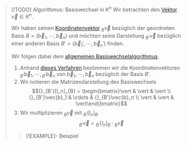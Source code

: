 > [!TODO] Algorithmus: Basiswechsel in $K^n$
> Wir betrachten den [Vektor](Spaltenvektor.md) $\vec{v}\in K^n$. 
> 
> Wir haben seinen [Koordinatenvektor](../Abstrakte%20lineare%20Algebra/Basis/Koordinatenvektor.md) ${}_B \vec{v}$ bezüglich der geordneten Basis $B = (\vec{b}_1,\cdots,\vec{b}_n)$ und möchten seine Darstellung ${}_{B'}\vec{v}$ bezüglich einer anderen Basis $B' = (\vec{b}_1',\cdots,\vec{b}_n')$ finden.
> 
> Wir folgen dabei dem [allgemeinen Basiswechselalgorithmus](../Abstrakte%20lineare%20Algebra/Basis/Basiswechsel.md).
> 
> 1. Anhand [dieses Verfahren](Bestimmen%20einer%20Basisdarstellung.md) bestimmen wir die Koordinatenvektoren ${}_{B'}\vec{b}_1,\cdots,{}_{B'}\vec{b}_n$ von $\vec{b}_1,\cdots,\vec{b}_n$ bezüglich der Basis $B'$.
> 2. Wir notieren die Matrizendarstellung des Basiswechsels
> $${}_{B'}[I_n]_{B} = \begin{bmatrix}\vert & \vert & \vert \\ {}_{B'}\vec{b}_1 & \cdots & {}_{B'}\vec{b}_n \\ \vert & \vert & \vert\end{bmatrix}$$
> 3. Wir multiplizieren ${}_B \vec{v}$ mit ${}_{B'}[I_n]_{B}$.
> $${}_{B'}\vec{v} = {}_{B'}[I_n]_{B}\cdot {}_B\vec{v}$$
> 
> > [!EXAMPLE]- Beispiel
> > 

